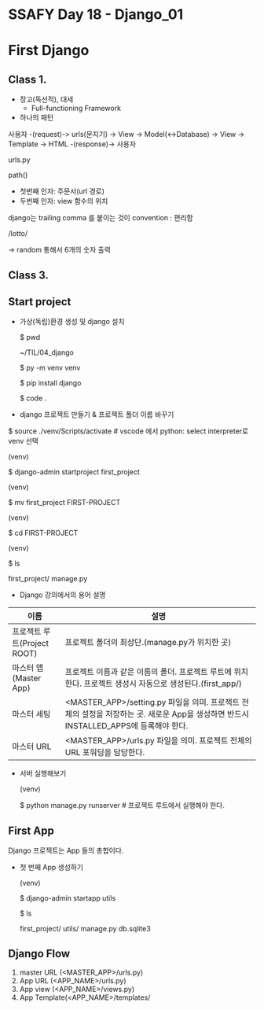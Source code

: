 # SSAFY Day 18 - Django_01

# First Django

## Class 1.

- 장고(독선적), 대세
  - Full-functioning Framework
- 하나의 패턴



사용자 -(request)-> urls(문지기) -> View -> Model(<->Database) -> View -> Template -> HTML -(response)-> 사용자



urls.py

path()

- 첫번째 인자: 주문서(url 경로)
- 두번째 인자: view 함수의 위치



django는 trailing comma 를 붙이는 것이 convention : 편리함

/lotto/

-> random 통해서 6개의 숫자 출력





## Class 3.

## Start project

- 가상(독립)환경 생성 및 django 설치

  $ pwd

  ~/TIL/04_django

  $ py -m venv venv

  $ pip install django

  $ code .

-  django 프로젝트 만들기 & 프로젝트 폴더 이름 바꾸기

  $ source ./venv/Scripts/activate  # vscode 에서 python: select interpreter로 venv 선택

  (venv)

  $ django-admin startproject first_project

  (venv)

  $ mv first_project FIRST-PROJECT

  (venv)

  $ cd FIRST-PROJECT

  (venv)

  $ ls

  first_project/ manage.py

- Django 강의에서의 용어 설명

| 이름                        | 설명                                                         |
| --------------------------- | ------------------------------------------------------------ |
| 프로젝트 루트(Project ROOT) | 프로젝트 폴더의 최상단.(manage.py가 위치한 곳)               |
| 마스터 앱(Master App)       | 프로젝트 이름과 같은 이름의 폴더. 프로젝트 루트에 위치한다. 프로젝트 생성시 자동으로 생성된다.(first_app/) |
| 마스터 세팅                 | <MASTER_APP>/setting.py 파일을 의미. 프로젝트 전체의 설정을 저장하는 곳. 새로운 App을  생성하면 반드시 INSTALLED_APPS에 등록해야 한다. |
| 마스터 URL                  | <MASTER_APP>/urls.py 파일을 의미. 프로젝트 전체의 URL 포워딩을 담당한다. |

- 서버 실행해보기

  (venv)

  $ python manage.py runserver # 프로젝트 루트에서 실행해야 한다.



## First App

Django 프로젝트는 App 들의 총합이다.

- 첫 번째 App 생성하기

  (venv)

  $ django-admin startapp utils

  $ ls

  first_project/ utils/ manage.py   db.sqlite3







## Django Flow

1. master URL (<MASTER_APP>/urls.py)
2. App URL (<APP_NAME>/urls.py)
3. App view (<APP_NAME>/views.py)
4. App Template(<APP_NAME>/templates/<template>.html)



## Routing

$ APP/urls.py

from django.urls import path

from . import views



urlpatterns = [

path('URL_PATTERN', views.VIEW_NAME),

path('URL_PATTERN/<int:num>', view.second_view),

path('URL_PATTERN/<str:num>', views.third_view),

]



## View

$ APP/views.py

from django.shortcuts import render



def first_view(request):

​	return render(request, 'first_template.html')



def second_view(request, num):

​	return render(request, 'second_template.html')



def third_view(request, num):

​	return render(request, 'third_template.html')



## Template

{% for num in numbers %}

​	{{ num }}

{% endfor %}



{% if word == 'apple '%}
    This is Apple
{% else %}
    This is not Apple
{% endif %}

